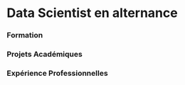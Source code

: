 # Data Scientist en alternance


### Formation


### Projets Académiques

### Expérience Professionnelles
